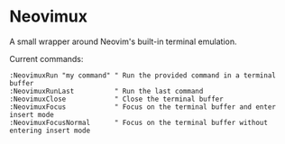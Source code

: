 # Neovimux

A small wrapper around Neovim's built-in terminal emulation.

Current commands:

```vim
:NeovimuxRun "my command" " Run the provided command in a terminal buffer
:NeovimuxRunLast          " Run the last command
:NeovimuxClose            " Close the terminal buffer
:NeovimuxFocus            " Focus on the terminal buffer and enter insert mode
:NeovimuxFocusNormal      " Focus on the terminal buffer without entering insert mode
